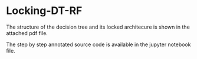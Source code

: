 # Locking-DT-RF

The structure of the decision tree and its locked architecure is shown in the attached pdf file.

The step by step annotated source code is available in the jupyter notebook file.

